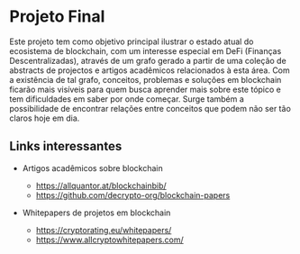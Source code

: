# Projeto Final

Este projeto tem como objetivo principal ilustrar o estado atual do ecosistema de blockchain, com um interesse especial em DeFi (Finanças Descentralizadas), através de um grafo gerado a partir de uma coleção de abstracts de projectos e artigos acadêmicos relacionados à esta área. Com a existência de tal grafo, conceitos, problemas e soluções em blockchain ficarão mais visíveis para quem busca aprender mais sobre este tópico e tem dificuldades em saber por onde começar. Surge também a possibilidade de encontrar relações entre conceitos que podem não ser tão claros hoje em dia.


## Links interessantes

* Artigos acadêmicos sobre blockchain
  * https://allquantor.at/blockchainbib/
  * https://github.com/decrypto-org/blockchain-papers

* Whitepapers de projetos em blockchain
  * https://cryptorating.eu/whitepapers/
  * https://www.allcryptowhitepapers.com/

